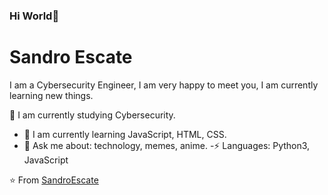 ### Hi World👋

<!--**SandroEscate/SandroEscate** is a ✨ _special_ ✨ repository because its `README.md` (this file) appears on your GitHub profile.-->

# Sandro Escate 

I am a Cybersecurity Engineer, I am very happy to meet you, I am currently learning new things.

🔭 I am currently studying Cybersecurity.
- 🌱 I am currently learning JavaScript, HTML, CSS.
- 💬 Ask me about: technology, memes, anime.
-⚡ Languages: Python3, JavaScript

⭐️ From [SandroEscate](https://github.com/SandroEscate)
